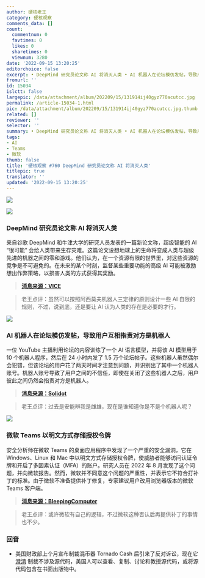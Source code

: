 ```yaml
---
author: 硬核老王
category: 硬核观察
comments_data: []
count:
  commentnum: 0
  favtimes: 0
  likes: 0
  sharetimes: 0
  viewnum: 3280
date: '2022-09-15 13:20:25'
editorchoice: false
excerpt: • DeepMind 研究员论文称 AI 将消灭人类 • AI 机器人在论坛模仿发帖，导致用户互相指责对方是机器人 • 微软 Teams 以明文方式存储授权令牌
fromurl: ''
id: 15034
islctt: false
largepic: /data/attachment/album/202209/15/131914ij40gyz770acutcc.jpg
permalink: /article-15034-1.html
pic: /data/attachment/album/202209/15/131914ij40gyz770acutcc.jpg.thumb.jpg
related: []
reviewer: ''
selector: ''
summary: • DeepMind 研究员论文称 AI 将消灭人类 • AI 机器人在论坛模仿发帖，导致用户互相指责对方是机器人 • 微软 Teams 以明文方式存储授权令牌
tags:
- AI
- Teams
- 微软
thumb: false
title: '硬核观察 #760 DeepMind 研究员论文称 AI 将消灭人类'
titlepic: true
translator: ''
updated: '2022-09-15 13:20:25'
---
```


![](/data/attachment/album/202209/15/131914ij40gyz770acutcc.jpg)


![](/data/attachment/album/202209/15/131927noapjjloz5g7h7gr.jpg)


### DeepMind 研究员论文称 AI 将消灭人类


来自谷歌 DeepMind 和牛津大学的研究人员发表的一篇新论文称，超级智能的 AI “很可能” 会给人类带来生存灾难。这篇论文设想地球上的生命将变成人类与超级先进的机器之间的零和游戏。他们认为，在一个资源有限的世界里，对这些资源的竞争是不可避免的。在未来的某个时刻，监督某些重要功能的高级 AI 可能被激励想出作弊策略，以损害人类的方式获得其奖励。



> 
> **[消息来源：VICE](https://www.vice.com/en/article/93aqep/google-deepmind-researcher-co-authors-paper-saying-ai-will-eliminate-humanity)**
> 
> 
> 



> 
> 老王点评：虽然可以按照阿西莫夫机器人三定律的原则设计一些 AI 自限的规则，不过，说到底，还是要让 AI 认为人类的存在是必要的才行。
> 
> 
> 


![](/data/attachment/album/202209/15/131940drinexirpdowwb7e.jpg)


### AI 机器人在论坛模仿发帖，导致用户互相指责对方是机器人


一位 YouTube 主播利用论坛的内容训练了一个 AI 语言模型，并将该 AI 模型用于 10 个机器人程序，然后在 24 小时内发了 1.5 万个论坛帖子。这些机器人虽然偶尔会犯错，但该论坛的用户花了两天时间才注意到问题，并识别出了其中一个机器人账号。机器人账号导致了用户之间的不信任，即使在关闭了这些机器人之后，用户彼此之间仍然会指责对方是机器人。



> 
> **[消息来源：Solidot](https://www.solidot.org/story?sid=72764)**
> 
> 
> 



> 
> 老王点评：过去是安能辨我是雌雄，现在是谁知道你是不是个机器人呢？
> 
> 
> 


![](/data/attachment/album/202209/15/132000gkhioooa33ii5odz.jpg)


### 微软 Teams 以明文方式存储授权令牌


安全分析师在微软 Teams 的桌面应用程序中发现了一个严重的安全漏洞，它在 Windows、Linux 和 Mac 中以明文方式存储授权令牌，使威胁者能够访问认证令牌和开启了多因素认证（MFA）的账户。研究人员在 2022 年 8 月发现了这个问题，并向微软报告。然而，微软并不同意这个问题的严重性，并表示它不符合打补丁的标准。由于微软不准备提供补丁修复，专家建议用户改用浏览器版本的微软 Teams 客户端。



> 
> **[消息来源：BleepingComputer](https://www.bleepingcomputer.com/news/security/microsoft-teams-stores-auth-tokens-as-cleartext-in-windows-linux-macs/)**
> 
> 
> 



> 
> 老王点评：或许微软有自己的逻辑，不过微软这种否认后再提供补丁的事情也不少。
> 
> 
> 


### 回音


* 美国财政部上个月宣布制裁混币器 Tornado Cash 后引来了反对诉讼，现在它 [澄清](https://www.theblock.co/post/169688/treasury-says-sanctions-on-tornado-cash-dont-stop-people-from-sharing-code) 制裁不涉及源代码，美国人可以查看、复制、讨论和教授源代码，或将源代码包含在书面出版物中。